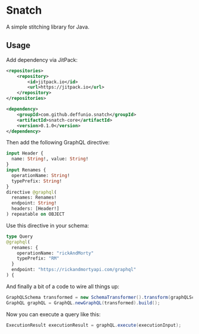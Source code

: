 # Snatch

A simple stitching library for Java.

## Usage

Add dependency via JitPack:
```xml
<repositories>
    <repository>
        <id>jitpack.io</id>
        <url>https://jitpack.io</url>
    </repository>
</repositories>

<dependency>
    <groupId>com.github.deffunio.snatch</groupId>
    <artifactId>snatch-core</artifactId>
    <version>0.1.0</version>
</dependency>
```

Then add the following GraphQL directive:
```graphql
input Header {
  name: String!, value: String!
}
input Renames {
  operationName: String!
  typePrefix: String!
}
directive @graphql(
  renames: Renames!
  endpoint: String!
  headers: [Header!]
) repeatable on OBJECT
```

Use this directive in your schema:
```graphql
type Query
@graphql(
  renames: {
    operationName: "rickAndMorty"
    typePrefix: "RM"
  }
  endpoint: "https://rickandmortyapi.com/graphql"
) {
```

And finally a bit of a code to wire all things up:
```java
GraphQLSchema transformed = new SchemaTransformer().transform(graphQLSchema, new GraphQLDirectiveVisitor());
GraphQL graphQL = GraphQL.newGraphQL(transformed).build();
```

Now you can execute a query like this:
```java
ExecutionResult executionResult = graphQL.execute(executionInput);
```
